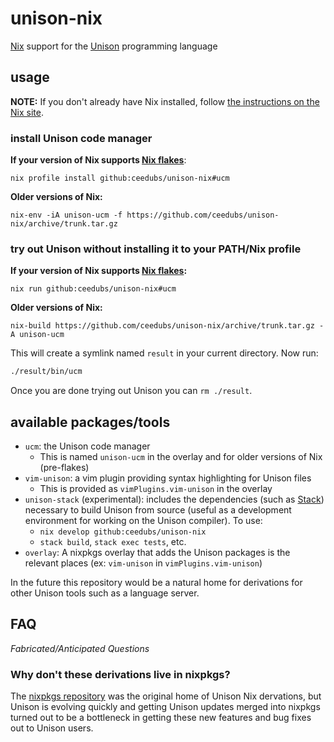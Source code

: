# unison-nix

[Nix] support for the [Unison] programming language

## usage

**NOTE:** If you don't already have Nix installed, follow [the instructions on the Nix site](https://nixos.org/download.html).

### install Unison code manager

**If your version of Nix supports [Nix flakes]**:

```
nix profile install github:ceedubs/unison-nix#ucm
```

**Older versions of Nix:**

```
nix-env -iA unison-ucm -f https://github.com/ceedubs/unison-nix/archive/trunk.tar.gz
```

### try out Unison without installing it to your PATH/Nix profile

**If your version of Nix supports [Nix flakes]:**

```
nix run github:ceedubs/unison-nix#ucm
```

**Older versions of Nix:**

```
nix-build https://github.com/ceedubs/unison-nix/archive/trunk.tar.gz -A unison-ucm
```

This will create a symlink named `result` in your current directory. Now run:

```sh
./result/bin/ucm
```

Once you are done trying out Unison you can `rm ./result`.

## available packages/tools

* `ucm`: the Unison code manager
  * This is named `unison-ucm` in the overlay and for older versions of Nix (pre-flakes)
* `vim-unison`: a vim plugin providing syntax highlighting for Unison files
  * This is provided as `vimPlugins.vim-unison` in the overlay
* `unison-stack` (experimental): includes the dependencies (such as [Stack]) necessary to build Unison from source (useful as a development environment for working on the Unison compiler). To use:
  * `nix develop github:ceedubs/unison-nix`
  * `stack build`, `stack exec tests`, etc.
* `overlay`: A nixpkgs overlay that adds the Unison packages is the relevant places (ex: `vim-unison` in `vimPlugins.vim-unison`)

In the future this repository would be a natural home for derivations for other Unison tools such as a language server.

## FAQ

*Fabricated/Anticipated Questions*

### Why don't these derivations live in nixpkgs?

The [nixpkgs repository][nixpkgs] was the original home of Unison Nix dervations, but Unison is evolving quickly and getting Unison updates merged into nixpkgs turned out to be a bottleneck in getting these new features and bug fixes out to Unison users.

[Nix]: https://nixos.org/
[Nix Flakes]: https://nixos.wiki/wiki/Flakes
[nixpkgs]: https://github.com/nixos/nixpkgs
[Stack]: https://docs.haskellstack.org/en/stable/README/
[Unison]: https://www.unisonweb.org/
